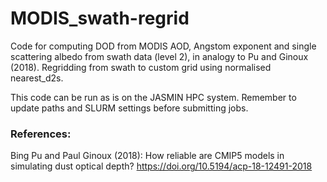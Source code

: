 # MODIS_swath-regrid

Code for computing DOD from MODIS AOD, Angstom exponent and single scattering albedo from swath data (level 2), in analogy to Pu and Ginoux (2018).
Regridding from swath to custom grid using normalised nearest_d2s. 

This code can be run as is on the JASMIN HPC system.
Remember to update paths and SLURM settings before submitting jobs.


### References:
Bing Pu and Paul Ginoux (2018): How reliable are CMIP5 models in simulating dust optical depth?
https://doi.org/10.5194/acp-18-12491-2018
